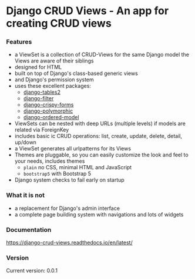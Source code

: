 # Django CRUD Views - An app for creating CRUD views

### Features

- a ViewSet is a collection of CRUD-Views for the same Django model the Views are aware of their siblings
- designed for HTML
- built on top of Django's class-based generic views
- and Django's permission system
- uses these excellent packages:
    - [django-tables2](https://django-tables2.readthedocs.io/en/latest/)
    - [django-filter](https://django-filter.readthedocs.io/en/stable/)
    - [django-crispy-forms](https://django-crispy-forms.readthedocs.io/en/latest/)
    - [django-polymorphic](https://django-polymorphic.readthedocs.io/en/stable/)
    - [django-ordered-model](https://github.com/django-ordered-model/django-ordered-model)
- ViewSets can be nested with deep URLs (multiple levels) if models are related via ForeignKey
- includes basic ic CRUD operations: list, create, update, delete, detail, up/down
- a ViewSet generates all urlpatterns for its Views
- Themes are pluggable, so you can easily customize the look and feel to your needs, includes themes
    - `plain` no CSS, minimal HTML and JavaScript
    - `bootstrap5` with Bootstrap 5
- Django system checks to fail early on startup

### What it is not

- a replacement for Django's admin interface
- a complete page building system with navigations and lots of widgets

### Documentation

https://django-crud-views.readthedocs.io/en/latest/

### Version

Current version: 0.0.1
